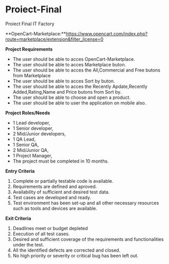 # Proiect-Final
Proiect Final IT Factory

**OpenCart-Marketplace:**https://www.opencart.com/index.php?route=marketplace/extension&filter_license=0 

**Project Requirements**

 - The user should be able to acces OpenCart-Marketplace.
 - The user should be able to acces Marketplace buton.
 - The user should be able to acces the All,Commercial and Free butons from Marketplace
 - The user should be able to acces Sort by buton.
 - The user should be able to acces the Recently Apdate,Recently Added,Rating,Name and Price butons from Sort by.
 - The user should be able to choose and open a product.
 - The user should be able to user the application on mobile also.

**Project Roles/Needs**

 - 1 Lead developer,
 - 1 Senior developer,
 - 2 Mid/Junior developers,
 - 1 QA Lead,
 - 1 Senior QA,
 - 2 Mid/Junior QA,
 - 1 Project Manager,
 - The project must be completed in 10 months.

**Entry Criteria**

 1. Complete or partially testable code is available.
 2. Requirements are defined and aproved.
 3. Availability of sufficient and desired test data.
 4. Test cases are developed and ready.
 5. Test environment has been set-up and all other necessary resources such as tools and devices are available.

**Exit Criteria**

 1. Deadlines meet or budget depleted
 2. Execution of all test cases.
 3. Desired and sufficient coverage of the requirements and functionalities under the test.
 4. All the identified defects are corrected and closed.
 5. No high priority or severity or critical bug has been left out.
